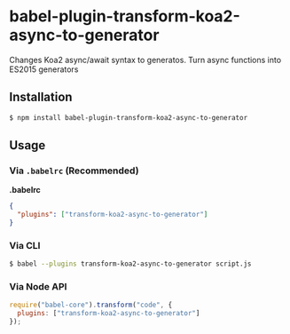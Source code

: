 # babel-plugin-transform-koa2-async-to-generator

Changes Koa2 async/await syntax to generatos. Turn async functions into ES2015 generators

## Installation

```sh
$ npm install babel-plugin-transform-koa2-async-to-generator
```

## Usage

### Via `.babelrc` (Recommended)

**.babelrc**

```json
{
  "plugins": ["transform-koa2-async-to-generator"]
}
```

### Via CLI

```sh
$ babel --plugins transform-koa2-async-to-generator script.js
```

### Via Node API

```javascript
require("babel-core").transform("code", {
  plugins: ["transform-koa2-async-to-generator"]
});
```
